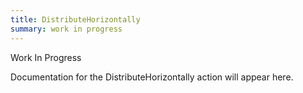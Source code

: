 ```yaml
---
title: DistributeHorizontally
summary: work in progress
---
```


Work In Progress

Documentation for the DistributeHorizontally action will appear here.